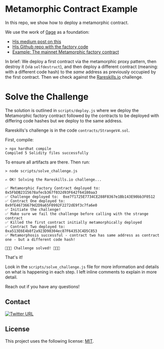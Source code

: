 # Metamorphic Contract Example

In this repo, we show how to deploy a metamorphic contract.

We use the work of <a href="https://twitter.com/z0age">0age</a> as a foundation:

 - <a href="https://0age.medium.com/the-promise-and-the-peril-of-metamorphic-contracts-9eb8b8413c5e">His medium post on this</a>
 - <a href="https://0age.medium.com/the-promise-and-the-peril-of-metamorphic-contracts-9eb8b8413c5e">His Github repo with the factory code</a>
 - <a href="https://etherscan.io/address/0x00000000e82eb0431756271f0d00cfb143685e7b">Example: The mainnet Metamorphic factory contract</a>

In brief: We deploy a first contract via the metamorphic proxy pattern, then destroy it (via `selfdestruct`), and then deploy a different contract (meaning: with a different code hash) to the *same* address as previously occupied by the first contract. Then we check against the <a href="https://www.rareskills.io/">Rareskills.io</a> challenge.

# Solve the Challenge

The solution is outlined in `scripts/deploy.js` where we deploy the Metamorphic factory contract followed by the contracts to be deployed with differing code hashes but we deploy to the same address.

Rareskills's challenge is in the code `contracts/StrangeV4.sol`.

First, compile:

```shell
> npx hardhat compile
Compiled 5 Solidity files successfully
```

To ensure all artifacts are there. Then run:

```shell
> node scripts/solve_challenge.js

✍ OK! Solving the Rareskills.io challenge...

✅ Metamorphic Factory Contract deployed to:  0x5FbDB2315678afecb367f032d93F642f64180aa3
✅ Challenge deployed to:  0xe7f1725E7734CE288F8367e1Bb143E90bb3F0512
✅ Contract One deployed to:  0x9fE46736679d2D9a65F0992F2272dE9f3c7fa6e0
✅ Initiate the challenge!
✅ Make sure we fail the challenge before calling with the strange contract
✅ Killed the first contract initially metamorphically deployed
✅ Contract Two deployed to:  0xa513E6E4b8f2a923D98304ec87F64353C4D5C853
✅ Metamorphosis successful - contract two has same address as contract one - but a different code hash!

🎉🎉🎉 Challenge solved! 🎉🎉🎉
```

That's it!

Look in the `scripts/solve_challenge.js` file for more information and details on what is happening in each step.
I left inline comments to explain in more detail.

Reach out if you have any questions!

## Contact
[![Twitter URL](https://img.shields.io/twitter/url/https/twitter.com/cryptojesperk.svg?style=social&label=Follow%20%40cryptojesperk)](https://twitter.com/cryptojesperk)


## License
This project uses the following license: [MIT](https://github.com/bisguzar/twitter-scraper/blob/master/LICENSE).
